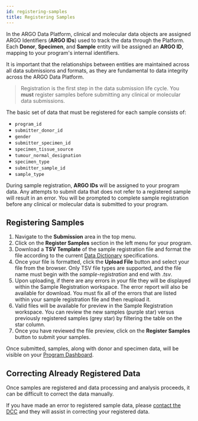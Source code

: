 ```yaml
---
id: registering-samples
title: Registering Samples
---
```


In the ARGO Data Platform, clinical and molecular data objects are assigned ARGO Identifiers (**ARGO IDs**) used to track the data through the Platform. Each **Donor**, **Specimen**, and **Sample** entity will be assigned an **ARGO ID**, mapping to your program's internal identifiers.

It is important that the relationships between entities are maintained across all data submissions and formats, as they are fundamental to data integrity across the ARGO Data Platform.

> Registration is the first step in the data submission life cycle.  You **must** register samples before submitting any clinical or molecular data submissions.

The basic set of data that must be registered for each sample consists of:
* `program_id`
* `submitter_donor_id`
* `gender`
* `submitter_specimen_id`
* `specimen_tissue_source`
* `tumour_normal_designation`
* `specimen_type`
* `submitter_sample_id`
* `sample_type`

During sample registration, **ARGO IDs** will be assigned to your program data. Any attempts to submit data that does not refer to a registered sample will result in an error. You will be prompted to complete sample registration before any clinical or molecular data is submitted to your program.

## Registering Samples
1. Navigate to the **Submission** area in the top menu.
1. Click on the **Register Samples** section in the left menu for your program.
1. Download a **TSV Template** of the sample registration file and format the file according to the current [Data Dictionary](/dictionary) specifications.
1. Once your file is formatted, click the **Upload File** button and select your file from the browser. Only TSV file types are supported, and the file name must begin with the *sample-registration* and end with _.tsv_.
1. Upon uploading, if there are any errors in your file they will be displayed within the Sample Registration workspace. The error report will also be available for download. You must fix all of the errors that are listed within your sample registration file and then reupload it.
1. Valid files will be available for preview in the Sample Registration workspace.  You can review the new samples (purple star) versus previously registered samples (grey star) by filtering the table on the star column.
1. Once you have reviewed the file preview, click on the **Register Samples** button to submit your samples.

Once submitted, samples, along with donor and specimen data, will be visible on your [Program Dashboard](/docs/submitted-data).

## Correcting Already Registered Data
Once samples are registered and data processing and analysis proceeds, it can be difficult to correct the data manually.

If you have made an error to registered sample data, please [contact the DCC](https://platform.icgc-argo.org/contact) and they will assist in correcting your registered data.  
